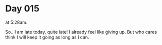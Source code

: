 # Day 015

at 5:28am.

So.. I am late today, quite late! I already feel like giving up. But who cares think I will keep it going as long as I can.
